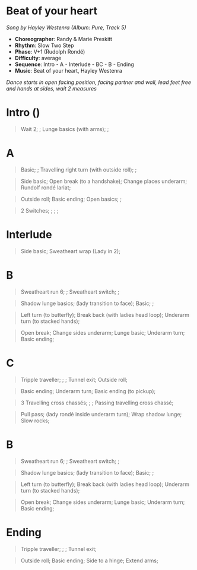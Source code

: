 # Beat of your heart
*Song by Hayley Westenra (Album: Pure, Track 5)*

* **Choreographer**: Randy & Marie Preskitt
* **Rhythm**: Slow Two Step
* **Phase**: V+1 (Rudolph Rondé)
* **Difficulty**: average
* **Sequence**: Intro - A - Interlude - BC - B - Ending
* **Music**: Beat of your heart, Hayley Westenra

*Dance starts in open facing position, facing partner and wall, lead feet free and hands at sides, wait 2 measures*

# Intro ()

> Wait 2; ; Lunge basics (with arms); ;

# A

> Basic; ; Travelling right turn (with outside roll); ;

> Side basic; Open break (to a handshake); Change places underarm; Rundolf rondé lariat;

> Outside roll; Basic ending; Open basics; ;

> 2 Switches; ; ; ;

# Interlude

> Side basic; Sweatheart wrap (Lady in 2);

# B

> Sweatheart run 6; ; Sweatheart switch; ;

> Shadow lunge basics; (lady transition to face); Basic; ;

> Left turn (to butterfly); Break back (with ladies head loop); Underarm turn (to stacked hands);

> Open break; Change sides underarm; Lunge basic; Underarm turn; Basic ending;

# C

> Tripple traveller; ; ; Tunnel exit; Outside roll;

> Basic ending; Underarm turn; Basic ending (to pickup);

> 3 Travelling cross chassés; ; ; Passing travelling cross chassé;

> Pull pass; (lady rondé inside underarm turn); Wrap shadow lunge; Slow rocks;

# B

> Sweatheart run 6; ; Sweatheart switch; ;

> Shadow lunge basics; (lady transition to face); Basic; ;

> Left turn (to butterfly); Break back (with ladies head loop); Underarm turn (to stacked hands);

> Open break; Change sides underarm; Lunge basic; Underarm turn; Basic ending;

# Ending

> Tripple traveller; ; ; Tunnel exit;

> Outside roll; Basic ending; Side to a hinge; Extend arms;
